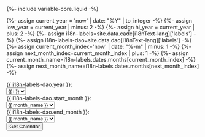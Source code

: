 {%- include variable-core.liquid -%}

{%- assign current_year = 'now' | date: "%Y" | to_integer -%}
{%- assign low_year     = current_year | minus: 2 -%}
{%- assign hi_year      = current_year | plus: 2 -%}
{%- assign i18n-labels=site.data.cadc[i18nText-lang]['labels'] -%}
{%- assign i18n-labels-dao=site.data.dao[i18nText-lang]['labels'] -%}
{%- assign current_month_index='now' | date: "%-m" | minus: 1 -%}
{%- assign next_month_index=current_month_index | plus: 1 -%}
{%- assign current_month_name=i18n-labels.dates.months[current_month_index] -%}
{%- assign next_month_name=i18n-labels.dates.months[next_month_index] -%}

<div class="col-md-offset-3">
    <form action="http://www.briancasey.org/artifacts/astro/skycalendar.cgi" class="form-horizontal" enctype="application/x-www-form-urlencoded" target="skycalendar">
        <input type="hidden" name="observatory" value="d" data-role="none">
        <input type="hidden" name="command" value="display" data-role="none">
        <div class="form-group">
            <label class="col-sm-4 control-label" for="year">{{ i18n-labels-dao.year }}: &nbsp;</label>
            <div class="col-sm-8">
                <select name="year" id="year" class="form-control mrgn-tp-sm">
                {% for i in (low_year..hi_year) %}
                    <option value="{{ i }}" {% if i == current_year %}selected="selected"{% endif %}>{{ i }}</option>
                {% endfor %}
                </select>
            </div>
        </div>
        <div class="form-group">
            <label class="col-sm-4 control-label" for="month1">{{ i18n-labels-dao.start_month }}: &nbsp;</label>
            <div class="col-sm-8">
                <select name="month1" id="month1" class="form-control mrgn-tp-sm">
                {% for i in (0..11) %}
                    {% assign one_based_idx = i | plus: 1 %}
                    {% assign month_name = i18n-labels.dates.months[i] %}
                    <option value="{{ one_based_idx }}" {% if i == current_month_index %}selected="selected"{% endif %}>{{ month_name }}</option>
                {% endfor %}
                </select>
            </div>
        </div>
        <div class="form-group">
            <label class="col-sm-4 control-label" for="month2">{{ i18n-labels-dao.end_month }}: &nbsp;</label>
            <div class="col-sm-8">
                <select name="month2" id="month2" class="form-control mrgn-tp-sm">
                {% for i in (0..11) %}
                    {% assign one_based_idx = i | plus: 1 %}
                    {% assign month_name = i18n-labels.dates.months[i] %}
                    <option value="{{ one_based_idx }}" {% if i == next_month_index %}selected="selected"{% endif %}>{{ month_name }}</option>
                {% endfor %}
                </select>
            </div>
        </div>
        <input type="submit" class="btn btn-primary" name=".submit" value="Get Calendar" data-role="none">
    </form>
</div>